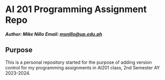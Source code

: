 # AI 201 Programming Assignment Repo
***Author: Mike Nillo***
***Email: msnillo@up.edu.ph***

## Purpose
This is a personal repository started for the purpose of adding version control for my programming assignments in AI201 class, 2nd Semester AY 2023-2024.
